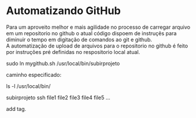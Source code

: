 
# Automatizando GitHub

Para um aproveito melhor e mais agilidade no processo de carregar arquivo em um repositorio no github o atual código dispoem de instruçẽs para diminuir o tempo em digitação de comandos ao git e github.        
A automatização de upload de arquivos  para o repositorio no github é feito por instruções pré definidas no respositorio local atual.

sudo ln mygithub.sh /usr/local/bin/subirprojeto


caminho especificado:


ls -l /usr/local/bin/



subirprojeto ssh file1 file2 file3 file4 file5 ...

add tag.
